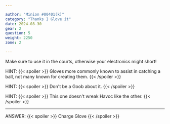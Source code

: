 ```yaml
---

author: "Minion #00401(k)"
category: "Thanks I Glove it"
date: 2024-08-30
gear: 2
question: 5
weight: 2250
zone: 2

---
```


Make sure to use it in the courts, otherwise your electronics might short!

HINT: {{< spoiler >}} Gloves more commonly known to assist in catching a ball, not many known for creating them. {{< /spoiler >}}

HINT: {{< spoiler >}} Don't be a Goob about it. {{< /spoiler >}}

HINT: {{< spoiler >}} This one doesn't wreak Havoc like the other. {{< /spoiler >}}

---

ANSWER: {{< spoiler >}} Charge Glove {{< /spoiler >}}

